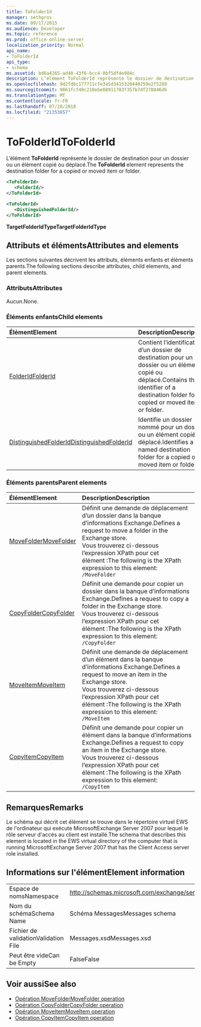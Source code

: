 ```yaml
---
title: ToFolderId
manager: sethgros
ms.date: 09/17/2015
ms.audience: Developer
ms.topic: reference
ms.prod: office-online-server
localization_priority: Normal
api_name:
- ToFolderId
api_type:
- schema
ms.assetid: bd6a4265-ad40-43f6-bcc4-0bf5df4e984c
description: L’élément ToFolderId représente le dossier de destination pour un dossier ou un élément copié ou déplacé.
ms.openlocfilehash: 9d2fd6c177711cfe3a5d3415320440259e2f5289
ms.sourcegitcommit: 9061fcf40c218ebe88911783f357b7df278846db
ms.translationtype: MT
ms.contentlocale: fr-FR
ms.lasthandoff: 07/28/2018
ms.locfileid: "21353657"
---
```

# <a name="tofolderid"></a><span data-ttu-id="55b40-103">ToFolderId</span><span class="sxs-lookup"><span data-stu-id="55b40-103">ToFolderId</span></span>

<span data-ttu-id="55b40-104">L’élément **ToFolderId** représente le dossier de destination pour un dossier ou un élément copié ou déplacé.</span><span class="sxs-lookup"><span data-stu-id="55b40-104">The **ToFolderId** element represents the destination folder for a copied or moved item or folder.</span></span> 
  
```xml
<ToFolderId>
   <FolderId/>
</ToFolderId>
```

```xml
<ToFolderId>
   <DistinguishedFolderId/>
</ToFolderId>
```

<span data-ttu-id="55b40-105">**TargetFolderIdType**</span><span class="sxs-lookup"><span data-stu-id="55b40-105">**TargetFolderIdType**</span></span>

## <a name="attributes-and-elements"></a><span data-ttu-id="55b40-106">Attributs et éléments</span><span class="sxs-lookup"><span data-stu-id="55b40-106">Attributes and elements</span></span>

<span data-ttu-id="55b40-107">Les sections suivantes décrivent les attributs, éléments enfants et éléments parents.</span><span class="sxs-lookup"><span data-stu-id="55b40-107">The following sections describe attributes, child elements, and parent elements.</span></span>
  
### <a name="attributes"></a><span data-ttu-id="55b40-108">Attributs</span><span class="sxs-lookup"><span data-stu-id="55b40-108">Attributes</span></span>

<span data-ttu-id="55b40-109">Aucun.</span><span class="sxs-lookup"><span data-stu-id="55b40-109">None.</span></span>
  
### <a name="child-elements"></a><span data-ttu-id="55b40-110">Éléments enfants</span><span class="sxs-lookup"><span data-stu-id="55b40-110">Child elements</span></span>

|<span data-ttu-id="55b40-111">**Élément**</span><span class="sxs-lookup"><span data-stu-id="55b40-111">**Element**</span></span>|<span data-ttu-id="55b40-112">**Description**</span><span class="sxs-lookup"><span data-stu-id="55b40-112">**Description**</span></span>|
|:-----|:-----|
|[<span data-ttu-id="55b40-113">FolderId</span><span class="sxs-lookup"><span data-stu-id="55b40-113">FolderId</span></span>](folderid.md) <br/> |<span data-ttu-id="55b40-114">Contient l’identificateur d’un dossier de destination pour un dossier ou un élément copié ou déplacé.</span><span class="sxs-lookup"><span data-stu-id="55b40-114">Contains the identifier of a destination folder for a copied or moved item or folder.</span></span>  <br/> |
|[<span data-ttu-id="55b40-115">DistinguishedFolderId</span><span class="sxs-lookup"><span data-stu-id="55b40-115">DistinguishedFolderId</span></span>](distinguishedfolderid.md) <br/> |<span data-ttu-id="55b40-116">Identifie un dossier nommé pour un dossier ou un élément copié ou déplacé.</span><span class="sxs-lookup"><span data-stu-id="55b40-116">Identifies a named destination folder for a copied or moved item or folder.</span></span>  <br/> |
   
### <a name="parent-elements"></a><span data-ttu-id="55b40-117">Éléments parents</span><span class="sxs-lookup"><span data-stu-id="55b40-117">Parent elements</span></span>

|<span data-ttu-id="55b40-118">**Élément**</span><span class="sxs-lookup"><span data-stu-id="55b40-118">**Element**</span></span>|<span data-ttu-id="55b40-119">**Description**</span><span class="sxs-lookup"><span data-stu-id="55b40-119">**Description**</span></span>|
|:-----|:-----|
|[<span data-ttu-id="55b40-120">MoveFolder</span><span class="sxs-lookup"><span data-stu-id="55b40-120">MoveFolder</span></span>](movefolder.md) <br/> |<span data-ttu-id="55b40-121">Définit une demande de déplacement d’un dossier dans la banque d’informations Exchange.</span><span class="sxs-lookup"><span data-stu-id="55b40-121">Defines a request to move a folder in the Exchange store.</span></span>  <br/> <span data-ttu-id="55b40-122">Vous trouverez ci-dessous l’expression XPath pour cet élément :</span><span class="sxs-lookup"><span data-stu-id="55b40-122">The following is the XPath expression to this element:</span></span>  <br/>  `/MoveFolder` <br/> |
|[<span data-ttu-id="55b40-123">CopyFolder</span><span class="sxs-lookup"><span data-stu-id="55b40-123">CopyFolder</span></span>](copyfolder.md) <br/> |<span data-ttu-id="55b40-124">Définit une demande pour copier un dossier dans la banque d’informations Exchange.</span><span class="sxs-lookup"><span data-stu-id="55b40-124">Defines a request to copy a folder in the Exchange store.</span></span>  <br/> <span data-ttu-id="55b40-125">Vous trouverez ci-dessous l’expression XPath pour cet élément :</span><span class="sxs-lookup"><span data-stu-id="55b40-125">The following is the XPath expression to this element:</span></span>  <br/>  `/CopyFolder` <br/> |
|[<span data-ttu-id="55b40-126">MoveItem</span><span class="sxs-lookup"><span data-stu-id="55b40-126">MoveItem</span></span>](moveitem.md) <br/> |<span data-ttu-id="55b40-127">Définit une demande de déplacement d’un élément dans la banque d’informations Exchange.</span><span class="sxs-lookup"><span data-stu-id="55b40-127">Defines a request to move an item in the Exchange store.</span></span>  <br/> <span data-ttu-id="55b40-128">Vous trouverez ci-dessous l’expression XPath pour cet élément :</span><span class="sxs-lookup"><span data-stu-id="55b40-128">The following is the XPath expression to this element:</span></span>  <br/>  `/MoveItem` <br/> |
|[<span data-ttu-id="55b40-129">CopyItem</span><span class="sxs-lookup"><span data-stu-id="55b40-129">CopyItem</span></span>](copyitem.md) <br/> |<span data-ttu-id="55b40-130">Définit une demande pour copier un élément dans la banque d’informations Exchange.</span><span class="sxs-lookup"><span data-stu-id="55b40-130">Defines a request to copy an item in the Exchange store.</span></span>  <br/> <span data-ttu-id="55b40-131">Vous trouverez ci-dessous l’expression XPath pour cet élément :</span><span class="sxs-lookup"><span data-stu-id="55b40-131">The following is the XPath expression to this element:</span></span>  <br/>  `/CopyItem` <br/> |
   
## <a name="remarks"></a><span data-ttu-id="55b40-132">Remarques</span><span class="sxs-lookup"><span data-stu-id="55b40-132">Remarks</span></span>

<span data-ttu-id="55b40-133">Le schéma qui décrit cet élément se trouve dans le répertoire virtuel EWS de l'ordinateur qui exécute MicrosoftExchange Server 2007 pour lequel le rôle serveur d'accès au client est installé.</span><span class="sxs-lookup"><span data-stu-id="55b40-133">The schema that describes this element is located in the EWS virtual directory of the computer that is running MicrosoftExchange Server 2007 that has the Client Access server role installed.</span></span>
  
## <a name="element-information"></a><span data-ttu-id="55b40-134">Informations sur l'élément</span><span class="sxs-lookup"><span data-stu-id="55b40-134">Element information</span></span>

|||
|:-----|:-----|
|<span data-ttu-id="55b40-135">Espace de noms</span><span class="sxs-lookup"><span data-stu-id="55b40-135">Namespace</span></span>  <br/> |http://schemas.microsoft.com/exchange/services/2006/messages  <br/> |
|<span data-ttu-id="55b40-136">Nom du schéma</span><span class="sxs-lookup"><span data-stu-id="55b40-136">Schema Name</span></span>  <br/> |<span data-ttu-id="55b40-137">Schéma Messages</span><span class="sxs-lookup"><span data-stu-id="55b40-137">Messages schema</span></span>  <br/> |
|<span data-ttu-id="55b40-138">Fichier de validation</span><span class="sxs-lookup"><span data-stu-id="55b40-138">Validation File</span></span>  <br/> |<span data-ttu-id="55b40-139">Messages.xsd</span><span class="sxs-lookup"><span data-stu-id="55b40-139">Messages.xsd</span></span>  <br/> |
|<span data-ttu-id="55b40-140">Peut être vide</span><span class="sxs-lookup"><span data-stu-id="55b40-140">Can be Empty</span></span>  <br/> |<span data-ttu-id="55b40-141">False</span><span class="sxs-lookup"><span data-stu-id="55b40-141">False</span></span>  <br/> |
   
## <a name="see-also"></a><span data-ttu-id="55b40-142">Voir aussi</span><span class="sxs-lookup"><span data-stu-id="55b40-142">See also</span></span>

- [<span data-ttu-id="55b40-143">Opération MoveFolder</span><span class="sxs-lookup"><span data-stu-id="55b40-143">MoveFolder operation</span></span>](movefolder-operation.md)  
- [<span data-ttu-id="55b40-144">Opération CopyFolder</span><span class="sxs-lookup"><span data-stu-id="55b40-144">CopyFolder operation</span></span>](copyfolder-operation.md) 
- [<span data-ttu-id="55b40-145">Opération MoveItem</span><span class="sxs-lookup"><span data-stu-id="55b40-145">MoveItem operation</span></span>](moveitem-operation.md) 
- [<span data-ttu-id="55b40-146">Opération CopyItem</span><span class="sxs-lookup"><span data-stu-id="55b40-146">CopyItem operation</span></span>](copyitem-operation.md)

